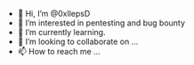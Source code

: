 - 👋 Hi, I’m @0xllepsD
- 👀 I’m interested in pentesting and bug bounty
- 🌱 I’m currently learning.
- 💞️ I’m looking to collaborate on ...
- 📫 How to reach me ...

<!---
0xllepsD/0xllepsD is a ✨ special ✨ repository because its `README.md` (this file) appears on your GitHub profile.
You can click the Preview link to take a look at your changes.
--->
